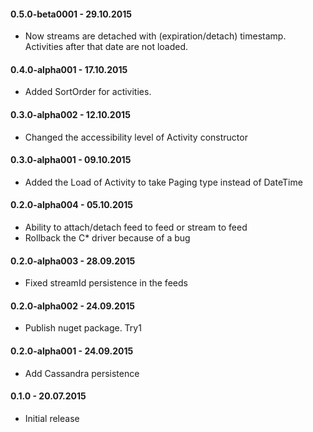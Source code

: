 #### 0.5.0-beta0001 - 29.10.2015
* Now streams are detached with (expiration/detach) timestamp. Activities after that date are not loaded.

#### 0.4.0-alpha001 - 17.10.2015
* Added SortOrder for activities.

#### 0.3.0-alpha002 - 12.10.2015
* Changed the accessibility level of Activity constructor

#### 0.3.0-alpha001 - 09.10.2015
* Added  the Load of Activity to take Paging type instead of DateTime

#### 0.2.0-alpha004 - 05.10.2015
* Ability to attach/detach feed to feed or stream to feed
* Rollback the C* driver because of a bug

#### 0.2.0-alpha003 - 28.09.2015
* Fixed streamId persistence in the feeds

#### 0.2.0-alpha002 - 24.09.2015
* Publish nuget package. Try1

#### 0.2.0-alpha001 - 24.09.2015
* Add Cassandra persistence

#### 0.1.0 - 20.07.2015
* Initial release
